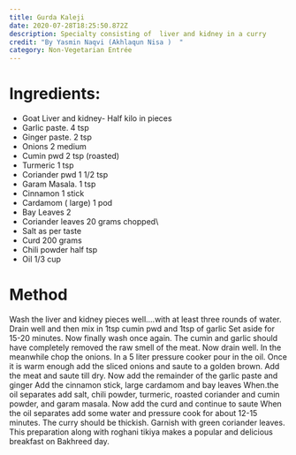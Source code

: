 ```yaml
---
title: Gurda Kaleji
date: 2020-07-28T18:25:50.872Z
description: Specialty consisting of  liver and kidney in a curry
credit: "By Yasmin Naqvi (Akhlaqun Nisa )  "
category: Non-Vegetarian Entrée
---
```

# Ingredients:

* Goat Liver and kidney- Half kilo in pieces   
* Garlic paste.  4 tsp
* Ginger paste.  2 tsp
* Onions  2 medium
* Cumin pwd  2 tsp (roasted)
* Turmeric 1 tsp
* Coriander pwd 1 1/2 tsp
* Garam Masala. 1 tsp
* Cinnamon 1 stick
* Cardamom ( large) 1 pod
* Bay Leaves  2
* Coriander leaves 20 grams chopped\
* Salt   as per taste
* Curd 200 grams
* Chili powder  half tsp
* Oil  1/3 cup

# Method

Wash the liver and kidney pieces well....with at least three rounds of water. Drain well and then mix in 1tsp cumin pwd and 1tsp of garlic
Set aside for 15-20 minutes.
Now finally wash once again. The cumin and garlic should have completely removed the raw smell of the meat.
Now drain well.
In the meanwhile chop the onions. In a 5 liter pressure cooker pour in the oil. 
 Once it is warm enough add the sliced onions and saute to a golden brown. Add the meat and saute till dry.
Now add the remainder of the garlic paste and ginger
 Add the cinnamon stick, large cardamom and bay leaves
When.the oil separates add salt, chili powder, turmeric, roasted  coriander and cumin powder, and garam masala.
Now add the curd and continue to saute
When the oil separates add some water and pressure cook for about 12-15 minutes. The curry should be thickish. Garnish with green coriander leaves.
This preparation along with roghani tikiya makes a popular and delicious  breakfast on Bakhreed day.